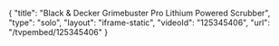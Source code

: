 {
    "title": "Black & Decker Grimebuster Pro Lithium Powered Scrubber",
    "type": "solo",
    "layout": "iframe-static",
    "videoId": "125345406",
    "url": "\/tvpembed\/125345406"
}